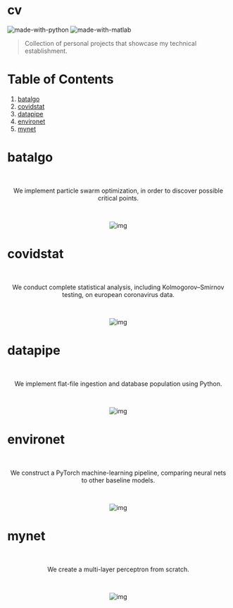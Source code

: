
# cv

![made-with-python](https://github.com/user-attachments/assets/8f27fece-aa33-4c8b-93ce-0fe7f7a60c20)
![made-with-matlab](https://github.com/user-attachments/assets/956d2f94-be7e-4476-9584-848d30498113)

> Collection of personal projects that showcase my technical establishment.

# Table of Contents

1. [batalgo](#batalgo)
2. [covidstat](#covidstat)
3. [datapipe](#datapipe)
4. [environet](#environet)
5. [mynet](#mynet)

# batalgo

<div align="center">
<br>
<p>We implement particle swarm optimization, in order to discover possible critical points.</p>
<br>

![img](https://github.com/ntigkaris/cv/assets/87975862/bd37a7ab-ec5c-4e91-93a8-9382d11d79ac)
</div>

# covidstat

<div align="center">
<br>
<p>We conduct complete statistical analysis, including Kolmogorov–Smirnov testing, on european coronavirus data.</p>
<br>

![img](https://github.com/ntigkaris/cv/assets/87975862/b056ed05-7e9f-4034-8a05-7241b186405f)
</div>

# datapipe

<div align="center">
<br>
<p>We implement flat-file ingestion and database population using Python.</p>
<br>

![img](https://github.com/ntigkaris/cv/assets/87975862/6ab2e8b6-5473-4562-9a2f-a53653cc93e1)
</div>

# environet

<div align="center">
<br>
<p>We construct a PyTorch machine-learning pipeline, comparing neural nets to other baseline models.</p>
<br>

![img](https://github.com/ntigkaris/cv/assets/87975862/79969682-d242-437c-97f8-0555dfa0a5b2)
</div>

# mynet

<div align="center">
<br>
<p>We create a multi-layer perceptron from scratch.</p>
<br>

![img](https://github.com/ntigkaris/cv/assets/87975862/951c3708-03e2-4d3c-9d0e-43f5376208f4)
</div>
